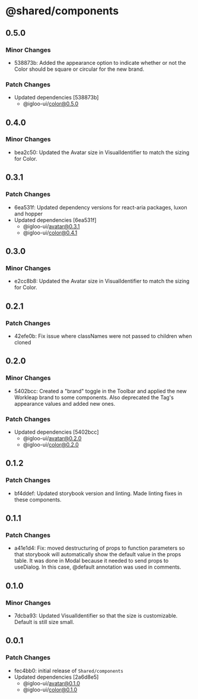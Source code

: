 # @shared/components

## 0.5.0

### Minor Changes

- 538873b: Added the appearance option to indicate whether or not the Color should be square or circular for the new brand.

### Patch Changes

- Updated dependencies [538873b]
  - @igloo-ui/color@0.5.0

## 0.4.0

### Minor Changes

- bea2c50: Updated the Avatar size in VisualIdentifier to match the sizing for Color.

## 0.3.1

### Patch Changes

- 6ea531f: Updated dependency versions for react-aria packages, luxon and hopper
- Updated dependencies [6ea531f]
  - @igloo-ui/avatar@0.3.1
  - @igloo-ui/color@0.4.1

## 0.3.0

### Minor Changes

- e2cc8b8: Updated the Avatar size in VisualIdentifier to match the sizing for Color.

## 0.2.1

### Patch Changes

- 42efe0b: Fix issue where classNames were not passed to children when cloned

## 0.2.0

### Minor Changes

- 5402bcc: Created a "brand" toggle in the Toolbar and applied the new Workleap brand to some components. Also deprecated the Tag's appearance values and added new ones.

### Patch Changes

- Updated dependencies [5402bcc]
  - @igloo-ui/avatar@0.2.0
  - @igloo-ui/color@0.2.0

## 0.1.2

### Patch Changes

- bf4ddef: Updated storybook version and linting. Made linting fixes in these components.

## 0.1.1

### Patch Changes

- a41e1d4: Fix: moved destructuring of props to function parameters so that storybook will automatically show the default value in the props table. It was done in Modal because it needed to send props to useDialog. In this case, @default annotation was used in comments.

## 0.1.0

### Minor Changes

- 7dcba93: Updated VisualIdentifier so that the size is customizable. Default is still size small.

## 0.0.1

### Patch Changes

- fec4bb0: initial release of `Shared/components`
- Updated dependencies [2a6d8e5]
  - @igloo-ui/avatar@0.1.0
  - @igloo-ui/color@0.1.0
